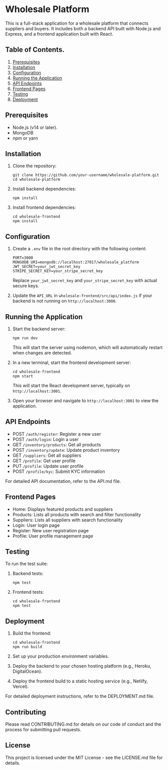 # Wholesale Platform

This is a full-stack application for a wholesale platform that connects suppliers and buyers. It includes both a backend API built with Node.js and Express, and a frontend application built with React.

## Table of Contents.

1. [Prerequisites](#prerequisites)
2. [Installation](#installation)
3. [Configuration](#configuration)
4. [Running the Application](#running-the-application)
5. [API Endpoints](#api-endpoints)
6. [Frontend Pages](#frontend-pages)
7. [Testing](#testing)
8. [Deployment](#deployment)

## Prerequisites

- Node.js (v14 or later).
- MongoDB
- npm or yarn

## Installation

1. Clone the repository:
   ```
   git clone https://github.com/your-username/wholesale-platform.git
   cd wholesale-platform
   ```

2. Install backend dependencies:
   ```
   npm install
   ```

3. Install frontend dependencies:
   ```
   cd wholesale-frontend
   npm install
   ```

## Configuration

1. Create a `.env` file in the root directory with the following content:
   ```
   PORT=3000
   MONGODB_URI=mongodb://localhost:27017/wholesale_platform
   JWT_SECRET=your_jwt_secret_key
   STRIPE_SECRET_KEY=your_stripe_secret_key
   ```
   Replace `your_jwt_secret_key` and `your_stripe_secret_key` with actual secure keys.

2. Update the `API_URL` in `wholesale-frontend/src/api/index.js` if your backend is not running on `http://localhost:3000`.

## Running the Application

1. Start the backend server:
   ```
   npm run dev
   ```
   This will start the server using nodemon, which will automatically restart when changes are detected.

2. In a new terminal, start the frontend development server:
   ```
   cd wholesale-frontend
   npm start
   ```
   This will start the React development server, typically on `http://localhost:3001`.

3. Open your browser and navigate to `http://localhost:3001` to view the application.

## API Endpoints

- POST `/auth/register`: Register a new user
- POST `/auth/login`: Login a user
- GET `/inventory/products`: Get all products
- POST `/inventory/update`: Update product inventory
- GET `/suppliers`: Get all suppliers
- GET `/profile`: Get user profile
- PUT `/profile`: Update user profile
- POST `/profile/kyc`: Submit KYC information

For detailed API documentation, refer to the API.md file.

## Frontend Pages

- Home: Displays featured products and suppliers
- Products: Lists all products with search and filter functionality
- Suppliers: Lists all suppliers with search functionality
- Login: User login page
- Register: New user registration page
- Profile: User profile management page

## Testing

To run the test suite:

1. Backend tests:
   ```
   npm test
   ```

2. Frontend tests:
   ```
   cd wholesale-frontend
   npm test
   ```

## Deployment

1. Build the frontend:
   ```
   cd wholesale-frontend
   npm run build
   ```

2. Set up your production environment variables.

3. Deploy the backend to your chosen hosting platform (e.g., Heroku, DigitalOcean).

4. Deploy the frontend build to a static hosting service (e.g., Netlify, Vercel).

For detailed deployment instructions, refer to the DEPLOYMENT.md file.

## Contributing

Please read CONTRIBUTING.md for details on our code of conduct and the process for submitting pull requests.

## License

This project is licensed under the MIT License - see the LICENSE.md file for details.
